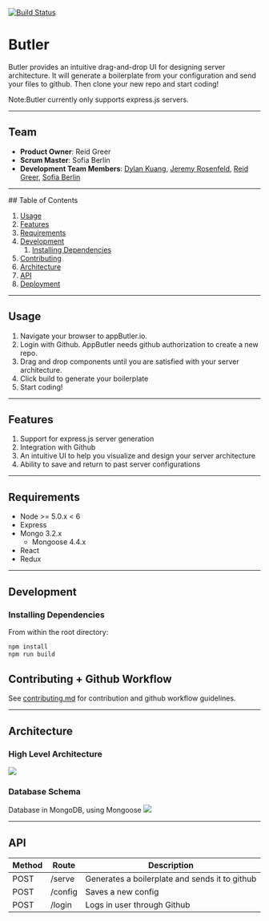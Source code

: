 [![Build Status](https://travis-ci.org/SpontaneousPlankton/AppButler.svg?branch=master)](https://travis-ci.org/SpontaneousPlankton/AppButler)
# Butler
Butler provides an intuitive drag-and-drop UI for designing server architecture. It will generate a boilerplate from your configuration and send your files to github. Then clone your new repo and start coding!

Note:Butler currently only supports express.js servers.

<hr>

## Team

  - __Product Owner__: Reid Greer
  - __Scrum Master__: Sofia Berlin
  - __Development Team Members__: [Dylan Kuang](https://github.com/dylanksup), [Jeremy Rosenfeld](https://github.com/jeremyir), [Reid Greer](https://github.com/jreidgreer), [Sofia Berlin](https://github.com/sofiamay)

<hr>
## Table of Contents

1. [Usage](#Usage)
1. [Features](#Features)
1. [Requirements](#requirements)
1. [Development](#development)
    1. [Installing Dependencies](#installing-dependencies)
1. [Contributing](#contributing)
1. [Architecture](#architecture)
1. [API](#api)
1. [Deployment](#deployment)

<hr>

## Usage

1. Navigate your browser to appButler.io.
2. Login with Github. AppButler needs github authorization to create a new repo.
3. Drag and drop components until you are satisfied with your server architecture.
4. Click build to generate your boilerplate
5. Start coding!

<hr>

## Features
1. Support for express.js server generation
1. Integration with Github 
1. An intuitive UI to help you visualize and design your server architecture
1. Ability to save and return to past server configurations


<hr>

## Requirements

- Node >= 5.0.x < 6 
- Express 
- Mongo 3.2.x
  - Mongoose 4.4.x
- React
- Redux 

<hr>

## Development

### Installing Dependencies
From within the root directory:

```sh
npm install
npm run build
```

## Contributing + Github Workflow

See [contributing.md](contributing.md) for contribution and github workflow guidelines.

<hr>

## Architecture
### High Level Architecture
![](http://i.imgur.com/oZEjl3d.png?1)

### Database Schema
Database in MongoDB, using Mongoose
![](http://i.imgur.com/QIGvmVB.jpg?1)

<hr>

## API

| Method | Route   | Description                                    |
|--------|---------|------------------------------------------------|
| POST   | /serve  | Generates a boilerplate and sends it to github |
| POST   | /config | Saves a new config                             |
| POST   | /login  | Logs in user through Github  
